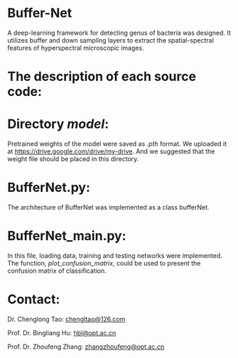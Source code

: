 # Buffer-Net

A deep-learning framework for detecting genus of bacteria was designed. It utilizes buffer and down sampling layers to extract the spatial-spectral features of hyperspectral microscopic images.   



# The description of each source code:


# Directory *model*:
Pretrained weights of the model were saved as *.pth* format. We uploaded it at https://drive.google.com/drive/my-drive. And we suggested that the weight file should be placed in this directory.

# BufferNet.py:

The architecture of BufferNet was implemented as a class bufferNet. 


# BufferNet_main.py:

In this file, loading data, training and testing networks were implemented. The function, *plot_confusion_matrix*, could be used to present the confusion matrix of classification.

# Contact:
Dr. Chenglong Tao: chengltao@126.com

Prof. Dr. Bingliang Hu: hbl@opt.ac.cn

Prof. Dr. Zhoufeng Zhang: zhangzhoufeng@opt.ac.cn

